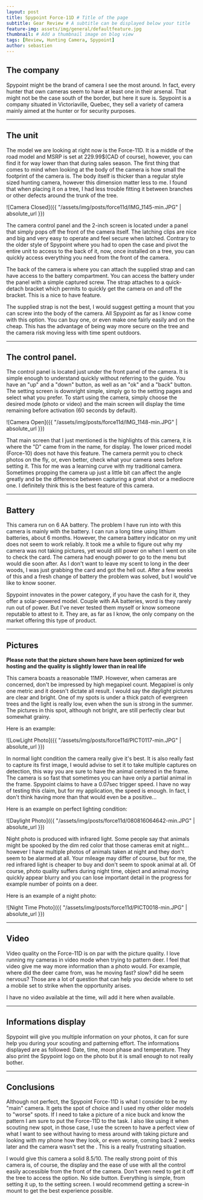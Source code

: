 ```yaml
---
layout: post
title: Spypoint Force-11D # Title of the page
subtitle: Gear Review # A subtitle can be displayed below your title
feature-img: assets/img/general/defaultfeature.jpg
thumbnail: # Add a thumbnail image on blog view
tags: [Review, Hunting Camera, Spypoint]
author: sebastien
---
```


## The company

Spypoint might be the brand of camera I see the most around. In fact, every hunter that own cameras seem to have at least one in their arsenal. That might not be the case south of the border, but here it sure is. Spypoint is a company situated in Victoriaville, Quebec, they sell a variety of camera mainly aimed at the hunter or for security purposes.

*****

## The unit

The model we are looking at right now is the Force-11D. It is a middle of the road model and MSRP is set at 229.99$(CAD of course), however, you can find it for way lower than that during sales season. The first thing that comes to mind when looking at the body of the camera is how small the footprint of the camera is. The body itself is thicker than a regular style sized hunting camera, however this dimension matter less to me. I found that when placing it on a tree, I had less trouble fitting it between branches or other defects around the trunk of the tree.

![Camera Closed]({{ "/assets/img/posts/force11d/IMG_1145-min.JPG" | absolute_url }})

The camera control panel and the 2-inch screen is located under a panel that simply pops off the front of the camera itself. The latching clips are nice and big and very easy to operate and feel secure when latched. Contrary to the older style of Spypoint where you had to open the case and pivot the entire unit to access to the back of it, now, once installed on a tree, you can quickly access everything you need from the front of the camera.

The back of the camera is where you can attach the supplied strap and can have access to the battery compartment. You can access the battery under the panel with a simple captured screw. The strap attaches to a quick-detach bracket which permits to quickly get the camera on and off the bracket. This is a nice to have feature.

The supplied strap is not the best, I would suggest getting a mount that you can screw into the body of the camera. All Spypoint as far as I know come with this option. You can buy one, or even make one fairly easily and on the cheap. This has the advantage of being way more secure on the tree and the camera risk moving less with time spent outdoors.

*****

## The control panel.

The control panel is located just under the front panel of the camera. It is simple enough to understand quickly without referring to the guide. You have an "up" and a "down" button, as well as an "ok" and a "back" button. The setting screen is downright simple, simply go to the setting pages and select what you prefer. To start using the camera, simply choose the desired mode (photo or video) and the main screen will display the time remaining before activation (60 seconds by default).

![Camera Open]({{ "/assets/img/posts/force11d/IMG_1148-min.JPG" | absolute_url }})

That main screen that I just mentioned is the highlights of this camera, it is where the "D" came from in the name, for display. The lower priced model (Force-10) does not have this feature. The camera permit you to check photos on the fly, or, even better, check what your camera sees before setting it. This for me was a learning curve with my traditional camera. Sometimes propping the camera up just a little bit can affect the angle greatly and be the difference between capturing a great shot or a mediocre one. I definitely think this is the best feature of this camera.

*****

## Battery

This camera run on 6 AA battery. The problem I have run into with this camera is mainly with the battery. I can run a long time using lithium batteries, about 6 months. However, the camera battery indicator on my unit does not seem to work reliably. It took me a while to figure out why my camera was not taking pictures, yet would still power on when I went on site to check the card. The camera had enough power to go to the menu but would die soon after. As I don't want to leave my scent to long in the deer woods, I was just grabbing the card and got the hell out. After a few weeks of this and a fresh change of battery the problem was solved, but I would've like to know sooner.

Spypoint innovates in the power category, if you have the cash for it, they offer a solar-powered model. Couple with AA batteries, word is they rarely run out of power. But I've never tested them myself or know someone reputable to attest to it. They are, as far as I know, the only company on the market offering this type of product.

*****

## Pictures

**Please note that the picture shown here have been optimized for web hosting and the quality is slightly lower than in real life**

This camera boasts a reasonable 11MP. However, when cameras are concerned, don't be impressed by high megapixel count. Megapixel is only one metric and it doesn't dictate all result. I would say the daylight pictures are clear and bright. One of my spots is under a thick patch of evergreen trees and the light is really low, even when the sun is strong in the summer. The pictures in this spot, although not bright, are still perfectly clear but somewhat grainy.

Here is an example:

![LowLight Photo]({{ "/assets/img/posts/force11d/PICT0117-min.JPG" | absolute_url }})

In normal light condition the camera really give it's best. It is also really fast to capture its first image, I would advise to set it to take multiple captures on detection, this way you are sure to have the animal centered in the frame. The camera is so fast that sometimes you can have only a partial animal in the frame. Spypoint claims to have a 0.07sec trigger speed. I have no way of testing this claim, but for my application, the speed is enough. In fact, I don't think having more than that would even be a positive...

Here is an example on perfect lighting condition:

![Daylight Photo]({{ "/assets/img/posts/force11d/080816064642-min.JPG" | absolute_url }})

Night photo is produced with infrared light. Some people say that animals might be spooked by the dim red color that those cameras emit at night... however I have multiple photos of animals taken at night and they don't seem to be alarmed at all. Your mileage may differ of course, but for me, the red infrared light is cheaper to buy and don't seem to spook animal at all. Of course, photo quality suffers during night time, object and animal moving quickly appear blurry and you can lose important detail in the progress for example number of points on a deer.

Here is an example of a night photo:

![Night Time Photo]({{ "/assets/img/posts/force11d/PICT0018-min.JPG" | absolute_url }})

*****

## Video

Video quality on the Force-11D is on par with the picture quality. I love running my cameras in video mode when trying to pattern deer. I feel that video give me way more information than a photo would. For example, where did the deer came from, was he moving fast? slow? did he seem nervous? Those are a lot of question that can help you decide where to set a mobile set to strike when the opportunity arises.

I have no video available at the time, will add it here when available.

*****

## Informations display

Spypoint will give you multiple information on your photos, it can for sure help you during your scouting and patterning effort. The informations displayed are as followed: Date, time, moon phase and temperature. They also print the Spypoint logo on the photo but it is small enough to not really bother.

*****

## Conclusions

Although not perfect, the Spypoint Force-11D is what I consider to be my "main" camera. It gets the spot of choice and I used my other older models to "worse" spots. If I need to take a picture of a nice buck and know the pattern I am sure to put the Force-11D to the task. I also like using it when scouting new spot, in those case, I use the screen to have a perfect view of what I want to see without having to mess around with taking picture and looking with my phone how they look, or even worse, coming back 2 weeks later and the camera wasn't set  the . This is a really frustrating situation.

I would give this camera a solid 8.5/10. The really strong point of this camera is, of course, the display and the ease of use with all the control easily accessible from the front of the camera. Don't even need to get it off the tree to access the option. No side button. Everything is simple, from setting it up, to the setting screen. I would recommend getting a screw-in mount to get the best experience possible.
